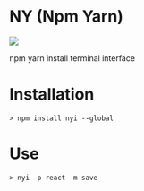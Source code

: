 # NY (Npm Yarn)

![](http://i.imgur.com/FW6IdHs.png)

npm yarn install terminal interface

# Installation

```command
> npm install nyi --global
```

# Use
```command
> nyi -p react -m save
```
